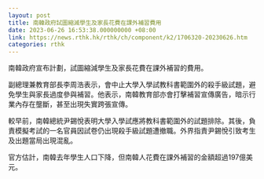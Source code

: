 ```yaml
---
layout: post
title: 南韓政府試圖縮減學生及家長花費在課外補習費用
date: 2023-06-26 16:53:38.000000000 +08:00
link: https://news.rthk.hk/rthk/ch/component/k2/1706320-20230626.htm
categories: rthk
---
```


南韓政府宣布計劃，試圖縮減學生及家長花費在課外補習的費用。

副總理兼教育部長李周浩表示，會中止大學入學試教科書範圍外的殺手級試題，避免學生與家長過度參與補習。他表示，南韓教育部亦會打擊補習宣傳廣告，暗示行業內存在壟斷，甚至出現失實跨張宣傳。

較早前，南韓總統尹錫悅表明大學入學試應將教科書範圍外的試題排除。其後，負責模擬考試的一名官員因試卷仍出現殺手級試題遭撤職。外界指責尹錫悅引致考生及出題當局出現混亂。

官方估計，南韓去年學生人口下降，但南韓人花費在課外補習的金額超過197億美元。
